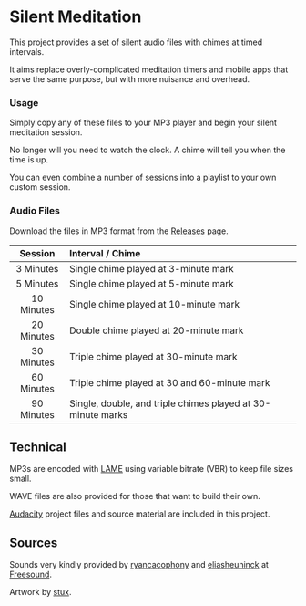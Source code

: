 # Silent Meditation 

This project provides a set of silent audio files with chimes at timed intervals.

It aims replace overly-complicated meditation timers and mobile apps that serve the same purpose, but with more nuisance and overhead.


### Usage

Simply copy any of these files to your MP3 player and begin your silent meditation session. 

No longer will you need to watch the clock. A chime will tell you when the time is up.

You can even combine a number of sessions into a playlist to your own custom session.

### Audio Files

Download the files in MP3 format from the [Releases](https://github.com/pwenzel/meditation-timers/releases) page.


| Session | Interval / Chime |
|:-------:|:-----------------|
| 3 Minutes  | Single chime played at 3-minute mark |
| 5 Minutes  | Single chime played at 5-minute mark |
| 10 Minutes | Single chime played at 10-minute mark |
| 20 Minutes | Double chime played at 20-minute mark |
| 30 Minutes | Triple chime played at 30-minute mark |
| 60 Minutes | Triple chime played at 30 and 60-minute mark |
| 90 Minutes | Single, double, and triple chimes played at 30-minute marks |


## Technical

MP3s are encoded with [LAME](https://en.wikipedia.org/wiki/LAME) using variable bitrate (VBR) to keep file sizes small.

WAVE files are also provided for those that want to build their own.

[Audacity](https://www.audacityteam.org/) project files and source material are included in this project.

## Sources

Sounds very kindly provided by [ryancacophony](https://freesound.org/people/ryancacophony/sounds/202003/) and [eliasheuninck](https://freesound.org/people/eliasheuninck/sounds/170672/) at [Freesound](https://freesound.org).

Artwork by [stux](https://pixabay.com/photos/singing-bowl-bobbin-with-felt-cover-185211/).